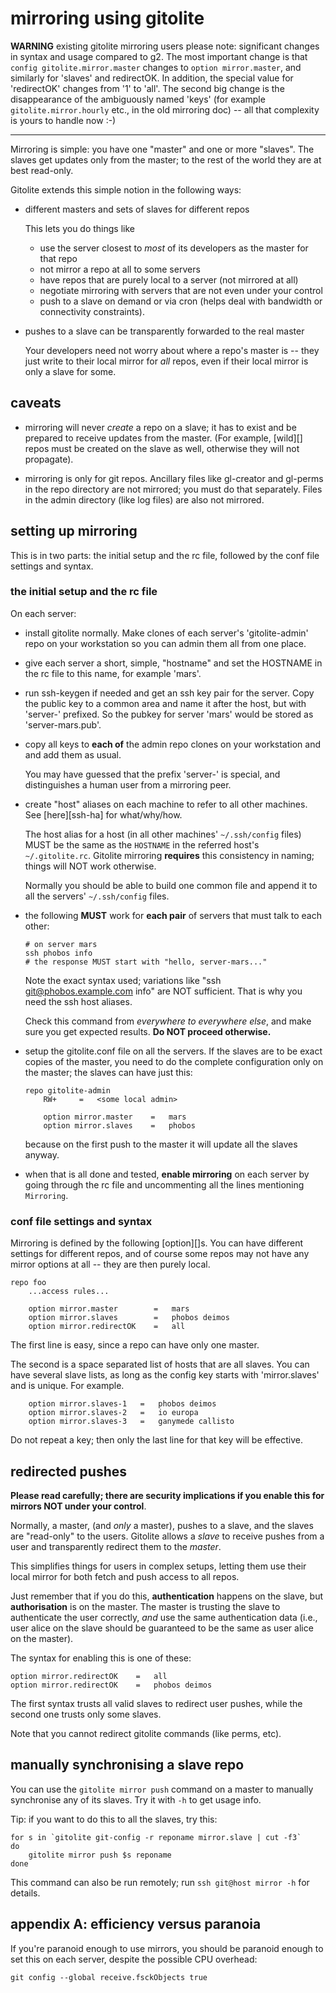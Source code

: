# mirroring using gitolite

**WARNING** existing gitolite mirroring users please note: significant changes
in syntax and usage compared to g2.  The most important change is that `config
gitolite.mirror.master` changes to `option mirror.master`, and similarly for
'slaves' and redirectOK.  In addition, the special value for 'redirectOK'
changes from '1' to 'all'.  The second big change is the disappearance of the
ambiguously named 'keys' (for example `gitolite.mirror.hourly` etc., in the
old mirroring doc) -- all that complexity is yours to handle now :-)

----

Mirroring is simple: you have one "master" and one or more "slaves".  The
slaves get updates only from the master; to the rest of the world they are at
best read-only.

Gitolite extends this simple notion in the following ways:

  * different masters and sets of slaves for different repos

    This lets you do things like

      * use the server closest to *most* of its developers as the master for
        that repo
      * not mirror a repo at all to some servers
      * have repos that are purely local to a server (not mirrored at all)
      * negotiate mirroring with servers that are not even under your control
      * push to a slave on demand or via cron (helps deal with bandwidth or
        connectivity constraints).

  * pushes to a slave can be transparently forwarded to the real master

    Your developers need not worry about where a repo's master is -- they just
    write to their local mirror for *all* repos, even if their local mirror is
    only a slave for some.

## caveats

  * mirroring will never *create* a repo on a slave; it has to exist and be
    prepared to receive updates from the master.  (For example, [wild][] repos
    must be created on the slave as well, otherwise they will not propagate).

  * mirroring is only for git repos.  Ancillary files like gl-creator and
    gl-perms in the repo directory are not mirrored; you must do that
    separately.  Files in the admin directory (like log files) are also not
    mirrored.

## setting up mirroring

This is in two parts: the initial setup and the rc file, followed by the conf
file settings and syntax.

### the initial setup and the rc file

On each server:

  * install gitolite normally.  Make clones of each server's 'gitolite-admin'
    repo on your workstation so you can admin them all from one place.

  * give each server a short, simple, "hostname" and set the HOSTNAME in the
    rc file to this name, for example 'mars'.

  * run ssh-keygen if needed and get an ssh key pair for the server.  Copy the
    public key to a common area and name it after the host, but with 'server-'
    prefixed.  So the pubkey for server 'mars' would be stored as
    'server-mars.pub'.

  * copy all keys to **each of** the admin repo clones on your workstation and
    and add them as usual.

    You may have guessed that the prefix 'server-' is special, and
    distinguishes a human user from a mirroring peer.

  * create "host" aliases on each machine to refer to all other machines.  See
    [here][ssh-ha] for what/why/how.

    The host alias for a host (in all other machines' `~/.ssh/config` files)
    MUST be the same as the `HOSTNAME` in the referred host's
    `~/.gitolite.rc`.  Gitolite mirroring **requires** this consistency in
    naming; things will NOT work otherwise.

    Normally you should be able to build one common file and append it to all
    the servers' `~/.ssh/config` files.

  * the following **MUST** work for **each pair** of servers that must talk to
    each other:

        # on server mars
        ssh phobos info
        # the response MUST start with "hello, server-mars..."

    Note the exact syntax used; variations like "ssh git@phobos.example.com
    info" are NOT sufficient.  That is why you need the ssh host aliases.

    Check this command from *everywhere to everywhere else*, and make sure you
    get expected results.  **Do NOT proceed otherwise.**

  * setup the gitolite.conf file on all the servers.  If the slaves are to be
    exact copies of the master, you need to do the complete configuration only
    on the master; the slaves can have just this:

        repo gitolite-admin
            RW+     =   <some local admin>

            option mirror.master    =   mars
            option mirror.slaves    =   phobos

    because on the first push to the master it will update all the slaves
    anyway.

  * when that is all done and tested, **enable mirroring** on each server by
    going through the rc file and uncommenting all the lines mentioning
    `Mirroring`.

### conf file settings and syntax

Mirroring is defined by the following [option][]s.  You can have different
settings for different repos, and of course some repos may not have any mirror
options at all -- they are then purely local.

    repo foo
        ...access rules...

        option mirror.master        =   mars
        option mirror.slaves        =   phobos deimos
        option mirror.redirectOK    =   all

The first line is easy, since a repo can have only one master.

The second is a space separated list of hosts that are all slaves.  You can
have several slave lists, as long as the config key starts with
'mirror.slaves' and is unique.  For example.

        option mirror.slaves-1   =   phobos deimos
        option mirror.slaves-2   =   io europa
        option mirror.slaves-3   =   ganymede callisto

Do not repeat a key; then only the last line for that key will be effective.

## redirected pushes

**Please read carefully; there are security implications if you enable this
for mirrors NOT under your control**.

Normally, a master, (and *only* a master), pushes to a slave, and the slaves
are "read-only" to the users.  Gitolite allows a *slave* to receive pushes
from a user and transparently redirect them to the *master*.

This simplifies things for users in complex setups, letting them use their
local mirror for both fetch and push access to all repos.

Just remember that if you do this, **authentication** happens on the slave,
but **authorisation** is on the master.  The master is trusting the slave to
authenticate the user correctly, *and* use the same authentication data (i.e.,
user alice on the slave should be guaranteed to be the same as user alice on
the master).

The syntax for enabling this is one of these:

    option mirror.redirectOK    =   all
    option mirror.redirectOK    =   phobos deimos

The first syntax trusts all valid slaves to redirect user pushes, while the
second one trusts only some slaves.

Note that you cannot redirect gitolite commands (like perms, etc).

## manually synchronising a slave repo

You can use the `gitolite mirror push` command on a master to manually
synchronise any of its slaves.  Try it with `-h` to get usage info.

Tip: if you want to do this to all the slaves, try this:

    for s in `gitolite git-config -r reponame mirror.slave | cut -f3`
    do
        gitolite mirror push $s reponame
    done

This command can also be run remotely; run `ssh git@host mirror -h` for
details.

## appendix A: efficiency versus paranoia

If you're paranoid enough to use mirrors, you should be paranoid enough to
set this on each server, despite the possible CPU overhead:

    git config --global receive.fsckObjects true

